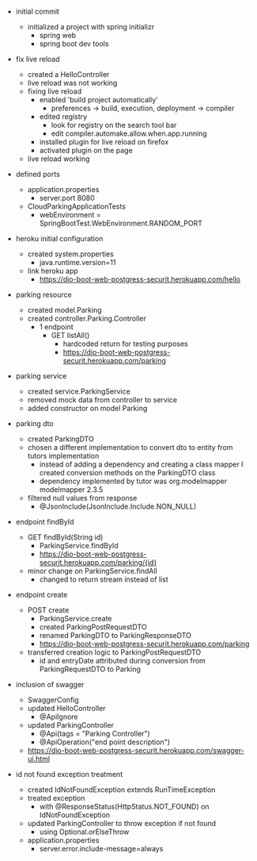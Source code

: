 - initial commit
    - initialized a project with spring initializr
        - spring web
        - spring boot dev tools
    
    
- fix live reload
    - created a HelloController
    - live reload was not working
    - fixing live reload
        - enabled 'build project automatically'
            - preferences -> build, execution, deployment -> compiler
        - edited registry
            - look for registry on the search tool bar
            - edit compiler.automake.allow.when.app.running
        - installed plugin for live reload on firefox
        - activated plugin on the page
    - live reload working  


- defined ports
    - application.properties
        - server.port 8080
    - CloudParkingApplicationTests
        - webEnvironment = SpringBootTest.WebEnvironment.RANDOM_PORT


- heroku initial configuration
    - created system.properties
        - java.runtime.version=11
    - link heroku app 
        - https://dio-boot-web-postgress-securit.herokuapp.com/hello
    

- parking resource
    - created model.Parking
    - created controller.Parking.Controller
        - 1 endpoint
            - GET listAll()
                - hardcoded return for testing purposes
                - https://dio-boot-web-postgress-securit.herokuapp.com/parking
    

- parking service
    - created service.ParkingService
    - removed mock data from controller to service
    - added constructor on model Parking


- parking dto
    - created ParkingDTO
    - chosen a different implementation to convert dto to entity from tutors implementation
        - instead of adding a dependency and creating a class mapper I created conversion 
          methods on the ParkingDTO class
        - dependency implemented by tutor was org.modelmapper modelmapper 2.3.5
    - filtered null values from response
        - @JsonInclude(JsonInclude.Include.NON_NULL)


- endpoint findById
    - GET findById(String id)
        - ParkingService.findById
        - https://dio-boot-web-postgress-securit.herokuapp.com/parking/{id}
    - minor change on ParkingService.findAll
        - changed to return stream instead of list
  
  
- endpoint create
    - POST create
        - ParkingService.create
        - created ParkingPostRequestDTO
        - renamed ParkingDTO to ParkingResponseDTO
        - https://dio-boot-web-postgress-securit.herokuapp.com/parking
    - transferred creation logic to ParkingPostRequestDTO
        - id and entryDate attributed during conversion from ParkingRequestDTO to Parking
    

- inclusion of swagger
    - SwaggerConfig
    - updated HelloController
        - @ApiIgnore
    - updated ParkingController
        - @Api(tags = "Parking Controller")
        - @ApiOperation("end point description")
    - https://dio-boot-web-postgress-securit.herokuapp.com/swagger-ui.html
    

- id not found exception treatment
    - created IdNotFoundException extends RunTimeException
    - treated exception 
        - with @ResponseStatus(HttpStatus.NOT_FOUND) on IdNotFoundException
    - updated ParkingController to throw exception if not found
        - using Optional.orElseThrow
    - application.properties
        - server.error.include-message=always
            